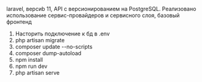 laravel, версиb 11,  API с версионированием на PostgreSQL.
Реализовано использование сервис-провайдеров и сервисного слоя, базовый фронтенд


1. Насторить подключение к бд в .env
2. php artisan migrate 
3. composer update --no-scripts
4. composer dump-autoload 
5. npm install
6. npm run dev
7. php artisan serve

